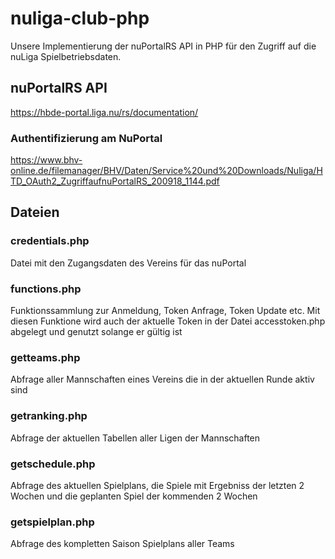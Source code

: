 # nuliga-club-php
Unsere Implementierung der nuPortalRS API in PHP für den Zugriff auf die nuLiga Spielbetriebsdaten. 

## nuPortalRS API
https://hbde-portal.liga.nu/rs/documentation/

### Authentifizierung am NuPortal
https://www.bhv-online.de/filemanager/BHV/Daten/Service%20und%20Downloads/Nuliga/HTD_OAuth2_ZugriffaufnuPortalRS_200918_1144.pdf

## Dateien

### credentials.php
Datei mit den Zugangsdaten des Vereins für das nuPortal

### functions.php
Funktionssammlung zur Anmeldung, Token Anfrage, Token Update etc. Mit diesen Funktione wird auch der aktuelle Token in der Datei accesstoken.php abgelegt und genutzt solange er gültig ist

### getteams.php
Abfrage aller Mannschaften eines Vereins die in der aktuellen Runde aktiv sind

### getranking.php
Abfrage der aktuellen Tabellen aller Ligen der Mannschaften

### getschedule.php
Abfrage des aktuellen Spielplans, die Spiele mit Ergebniss der letzten 2 Wochen und die geplanten Spiel der kommenden 2 Wochen

### getspielplan.php
Abfrage des kompletten Saison Spielplans aller Teams

